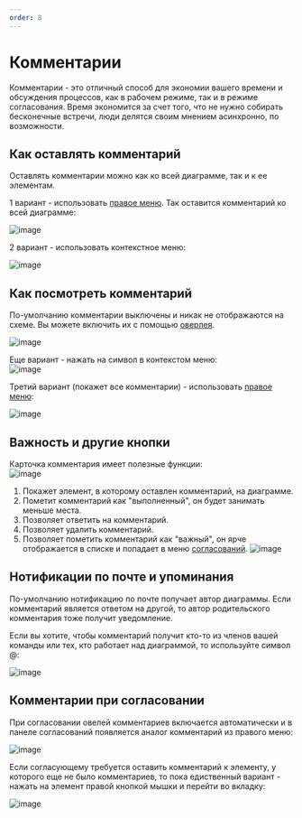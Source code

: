 ```yaml
---
order: 8
---
```


# Комментарии

Комментарии - это отличный способ для экономии вашего времени и обсуждения процессов, как в рабочем режиме, так и в режиме согласования. Время экономится за счет того, что не нужно собирать бесконечные встречи, люди делятся своим мнением асинхронно, по возможности.

## Как оставлять комментарий
Оставлять комментарии можно как ко всей диаграмме, так и к ее элементам.

1 вариант - использовать [правое меню](/features/1_bpmn-editor.html#правое-меню). Так оставится комментарий ко всей диаграмме: 

 ![image](comments-3.png)

2 вариант - использовать контекстное меню: 

 ![image](comments-2.png)



## Как посмотреть комментарий

По-умолчанию комментарии выключены и никак не отображаются на схеме. Вы можете включить их с помощью [оверлея](/features/1_bpmn-editor.html#меню-оверлеев).

 ![image](comments-1.png)

Еще вариант - нажать на символ в контекстом меню:  
 ![image](comments-2.png)

Третий вариант (покажет все комментарии) - использовать [правое меню](/features/1_bpmn-editor.html#правое-меню): 

 ![image](comments-3.png)

## Важность и другие кнопки
Карточка комментария имеет полезные функции:  
![image](comments-4.png)
1. Покажет элемент, в которому оставлен комментарий, на диаграмме.
2. Пометит комментарий как "выполненный", он будет занимать меньше места.
3. Позволяет ответить на комментарий.
4. Позволяет удалить комментарий.
5. Позволяет пометить комментарий как "важный", он ярче отображается в списке и попадает в меню [согласований](/features/1_bpmn-editor.html#просмотр-согласовании). 
![image](comments-5.png)

## Нотификации по почте и упоминания

По-умолчанию нотификацию по почте получает автор диаграммы. Если комментарий является ответом на другой, то автор родительского комментария тоже получит уведомление.

Если вы хотите, чтобы комментарий получит кто-то из членов вашей команды или тех, кто работает над диаграммой, то используйте символ @: 

![image](comments-6.png)

## Комментарии при согласовании
При согласовании овелей комментариев включается автоматически и в панеле согласований появляется аналог комментарий из правого меню: 

![image](comments-7.png)

Если согласующему требуется оставить комментарий к элементу, у которого еще не было комментариев, то пока едиственный вариант - нажать на элемент правой кнопкой мышки и перейти во вкладку:

![image](comments-8.png)